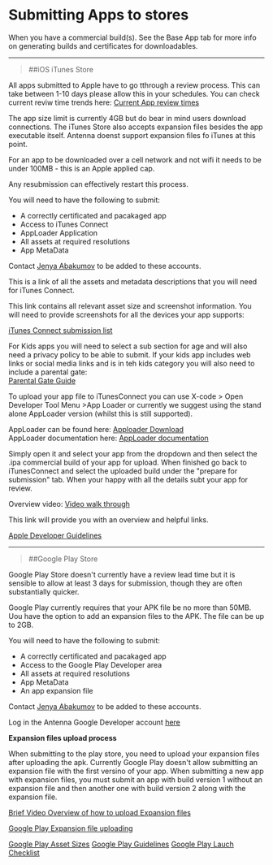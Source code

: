 
<h1>Submitting Apps to stores</h1>

When you have a commercial build(s). 
See the Base App tab for more info on generating builds and certificates for downloadables.

----
>##iOS iTunes Store

All apps submitted to Apple have to go tthrough a review process.
This can take between 1-10 days please allow this in your schedules.
You can check current reviw time trends here: 
[Current App review times](http://appreviewtimes.com/)

The app size limit is currently 4GB but do bear in mind users download connections.
The iTunes Store also accepts expansion files besides the app executable itself.
Antenna doenst support expansion files fo iTunes at this point.

For an app to be downloaded over a cell network and not wifi it needs to be under 100MB - this is an Apple applied cap.

Any resubmission can effectively restart this process.

You will need to have the following to submit:  

 - A correctly certificated and pacakaged app
 - Access to iTunes Connect
 - AppLoader Application
 - All assets at required resolutions
 - App MetaData

Contact [Jenya Abakumov](mailto:jabakumov@antennainternational.com) to be added to these accounts.

This is a link of all the assets and metadata descriptions that you will need for iTunes Connect. 

This link contains all relevant asset size and screenshot information.
You will need to provide screenshots for all the devices your app supports: 

[iTunes Connect submission list](https://developer.apple.com/library/ios/documentation/LanguagesUtilities/Conceptual/iTunesConnect_Guide/Appendices/Properties.html)

For Kids apps you will need to select a sub section for age and will also need a privacy policy to be able to submit.
If your kids app includes web links or social media links and is in teh kids category you will also need to include a parental gate:  
[Parental Gate Guide](https://developer.apple.com/app-store/parental-gates/)  

To upload your app file to iTunesConnect you can use X-code > Open Developer Tool Menu >App Loader or currently we suggest using the stand alone AppLoader version (whilst this is still supported).

AppLoader can be found here:
[Apploader Download](https://itunesconnect.apple.com/apploader/ApplicationLoader_3.0.dmg)  
AppLoader documentation here:
[AppLoader documentation](http://help.apple.com/itc/apploader/)

Simply open it and select your app from the dropdown and then select the .ipa commercial build of your app for upload. 
When finished go back to iTunesConnect and select the uploaded build under the "prepare for submission" tab.
When your happy with all the details subt your app for review.  






Overview video:
[Video walk through](https://drive.google.com/file/d/0B-4IrW_F-LIRM1V6UjcwdnpTOE0/view?usp=sharing)

This link will provide you with an overview and helpful links.

[Apple Developer Guidelines](https://developer.apple.com/appstore/guidelines.html)


----

>##Google Play Store

Google Play Store doesn't currently have a review lead time but it is sensible to allow at least 3 days for submission, though they are often substantially quicker.

Google Play currently requires that your APK file be no more than 50MB. 
Uou have the option to add an expansion files to the APK. The file can be up to 2GB.

You will need to have the following to submit:

- A correctly certificated and pacakaged app
- Access to the Google Play Developer area
- All assets at required resolutions
- App MetaData
- An app expansion file

Contact [Jenya Abakumov](mailto:jabakumov@antennainternational.com) to be added to these accounts.

Log in the Antenna Google Developer account [here](https://play.google.com/apps/publish/?dev_acc=00174053486469932631#AppListPlace) 

**Expansion files upload process**

When submitting to the play store, you need to upload your expansion files after uploading the apk. Currently Google Play doesn't allow submitting an expansion file with the first versino of your app. When submitting a new app with expansion files, you must submit an app with build version 1 without an expansion file and then another one with build version 2 along with the expansion file.

[Brief Video Overview of how to upload Expansion files]( https://drive.google.com/file/d/0B-4IrW_F-LIRWjBCckhlQ2ROUGs/view?usp=sharing)

[Google Play Expansion file uploading](https://support.google.com/googleplay/android-developer/answer/2481797?hl=en-GB)

[Google Play Asset Sizes](https://support.google.com/googleplay/android-developer/answer/1078870)
[Google Play Guidelines](http://developer.android.com/distribute/googleplay/publish/preparing.html)
[Google Play Lauch Checklist](http://developer.android.com/distribute/googleplay/publish/preparing.html)
